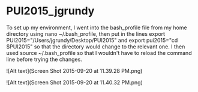 # PUI2015_jgrundy

To set up my environment, I went into the bash_profile file from my home directory using nano ~/.bash_profile, then put in the lines export PUI2015="/Users/jgrundy/Desktop/PUI2015" and export pui2015="cd $PUI2015" so that the directory would change to the relevant one. I then used source ~/.bash_profile so that I wouldn't have to reload the command line before trying the changes.

![Alt text](Screen Shot 2015-09-20 at 11.39.28 PM.png)

![Alt text](Screen Shot 2015-09-20 at 11.40.32 PM.png)
